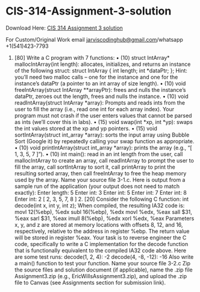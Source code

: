 # CIS-314-Assignment-3-solution

Download Here: [CIS 314 Assignment 3 solution](https://jarviscodinghub.com/assignment/cis-314-assignment-3-solution/)

For Custom/Original Work email jarviscodinghub@gmail.com/whatsapp +1(541)423-7793

1. [80] Write a C program with 7 functions: • (10) struct IntArray* mallocIntArray(int length): allocates, initializes, and returns an instance of the following struct: struct IntArray { int length; int *dataPtr; }; Hint: you’ll need two malloc calls – one for the instance and one for the instance’s dataPtr (a pointer to an int array of size length). • (10) void freeIntArray(struct IntArray **arrayPtr): frees and nulls the instance’s dataPtr, zeroes out the length, frees and nulls the instance. • (10) void readIntArray(struct IntArray *array): Prompts and reads ints from the user to fill the array (i.e., read one int for each array index). Your program must not crash if the user enters values that cannot be parsed as ints (we’ll cover this in labs). • (15) void swap(int *xp, int *yp): swaps the int values stored at the xp and yp pointers. • (15) void sortIntArray(struct int_array *array): sorts the input array using Bubble Sort (Google it) by repeatedly calling your swap function as appropriate. • (10) void printIntArray(struct int_array *array): prints the array (e.g., “[ 1, 3, 5, 7 ]”). • (10) int main(): read in an int length from the user, call mallocIntArray to create an array, call readIntArray to prompt the user to fill the array, call sortIntArray to sort it, call printArray to print the resulting sorted array, then call freeIntArray to free the heap memory used by the array. Name your source file 3-1.c. Here is output from a sample run of the application (your output does not need to match exactly): Enter length: 5 Enter int: 3 Enter int: 5 Enter int: 7 Enter int: 8 Enter int: 2 [ 2, 3, 5, 7, 8 ] 2. [20] Consider the following C function: int decode(int x, int y, int z); When compiled, the resulting IA32 code is: movl 12(%ebp), %edx subl 16(%ebp), %edx movl %edx, %eax sall $31, %eax sarl $31, %eax imull 8(%ebp), %edx xorl %edx, %eax Parameters x, y, and z are stored at memory locations with offsets 8, 12, and 16, respectively, relative to the address in register %ebp. The return value will be stored in register %eax. Your task is to reverse engineer the C code, specifically to write a C implementation for the decode function that is functionally equivalent to the compiled IA32 code above. Here are some test runs: decode(1, 2, 4): -2 decode(4, -8, -12): -16 Also write a main() function to test your function. Name your source file 3-2.c Zip the source files and solution document (if applicable), name the .zip file Assignment3.zip (e.g., EricWillsAssignment3.zip), and upload the .zip file to Canvas (see Assignments section for submission link).

